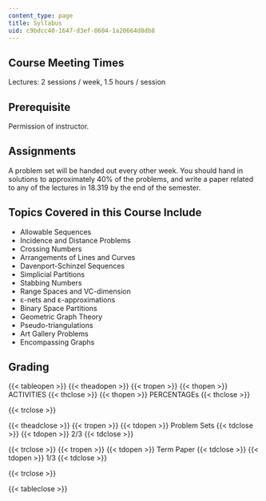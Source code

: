 ```yaml
---
content_type: page
title: Syllabus
uid: c9bdcc40-1647-d3ef-0604-1a20664d8db8
---
```


Course Meeting Times
--------------------

Lectures: 2 sessions / week, 1.5 hours / session

Prerequisite
------------

Permission of instructor.

Assignments
-----------

A problem set will be handed out every other week. You should hand in solutions to approximately 40% of the problems, and write a paper related to any of the lectures in 18.319 by the end of the semester.

Topics Covered in this Course Include
-------------------------------------

*   Allowable Sequences
*   Incidence and Distance Problems
*   Crossing Numbers
*   Arrangements of Lines and Curves
*   Davenport-Schinzel Sequences
*   Simplicial Partitions
*   Stabbing Numbers
*   Range Spaces and VC-dimension
*   ε-nets and ε-approximations
*   Binary Space Partitions
*   Geometric Graph Theory
*   Pseudo-triangulations
*   Art Gallery Problems
*   Encompassing Graphs

Grading
-------

{{< tableopen >}}
{{< theadopen >}}
{{< tropen >}}
{{< thopen >}}
ACTIVITIES
{{< thclose >}}
{{< thopen >}}
PERCENTAGEs
{{< thclose >}}

{{< trclose >}}

{{< theadclose >}}
{{< tropen >}}
{{< tdopen >}}
Problem Sets
{{< tdclose >}}
{{< tdopen >}}
2/3
{{< tdclose >}}

{{< trclose >}}
{{< tropen >}}
{{< tdopen >}}
Term Paper
{{< tdclose >}}
{{< tdopen >}}
1/3
{{< tdclose >}}

{{< trclose >}}

{{< tableclose >}}